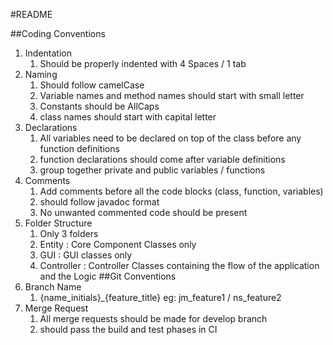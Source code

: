 #README

##Coding Conventions
1. Indentation
    1. Should be properly indented with 4 Spaces / 1 tab
2. Naming 
    1. Should follow camelCase
    2. Variable names and method names should start with small letter
    3. Constants should be AllCaps
    3. class names should start with capital letter
3. Declarations
    1. All variables need to be declared on top of the class before any function definitions
    2. function declarations should come after variable definitions
    3. group together private and public variables / functions
4. Comments
    1. Add comments before all the code blocks (class, function, variables)
    2. should follow javadoc format
    3. No unwanted commented code should be present 
5. Folder Structure
    1. Only 3 folders
    2. Entity : Core Component Classes only
    3. GUI : GUI classes only
    4. Controller : Controller Classes containing the flow of the application and the Logic
##Git Conventions
1. Branch Name
    1. {name_initials}_{feature_title} eg: jm_feature1 / ns_feature2
2. Merge Request
    1. All merge requests should be made for develop branch
    2. should pass the build and test phases in CI
